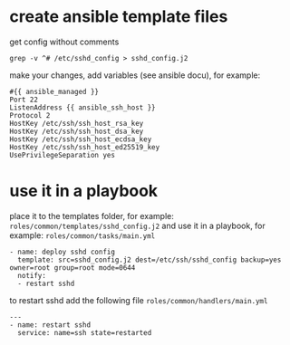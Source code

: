 # create ansible template files

get config without comments

```
grep -v ^# /etc/sshd_config > sshd_config.j2
```

make your changes, add variables (see ansible docu), for example:

```
#{{ ansible_managed }}
Port 22
ListenAddress {{ ansible_ssh_host }}
Protocol 2
HostKey /etc/ssh/ssh_host_rsa_key
HostKey /etc/ssh/ssh_host_dsa_key
HostKey /etc/ssh/ssh_host_ecdsa_key
HostKey /etc/ssh/ssh_host_ed25519_key
UsePrivilegeSeparation yes
```

# use it in a playbook

place it to the templates folder, for example: `roles/common/templates/sshd_config.j2` and use it in a playbook, for example: `roles/common/tasks/main.yml`

```
- name: deploy sshd config
  template: src=sshd_config.j2 dest=/etc/ssh/sshd_config backup=yes owner=root group=root mode=0644
  notify:
  - restart sshd
```

to restart sshd add the following file `roles/common/handlers/main.yml`

```
---
- name: restart sshd
  service: name=ssh state=restarted
```
